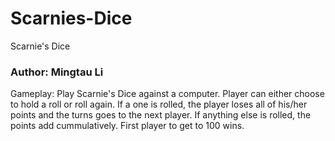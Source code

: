 # Scarnies-Dice
Scarnie's Dice


### Author: Mingtau Li

Gameplay: 
Play Scarnie's Dice against a computer. Player can either choose to hold a roll or roll again. 
If a one is rolled, the player loses all of his/her points and the turns goes to the next player.
If anything else is rolled, the points add cummulatively. First player to get to 100 wins.
